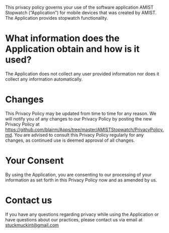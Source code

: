 This privacy policy governs your use of the software application AMIST Stopwatch (“Application”) for mobile devices that was created by AMIST. The Application provides stopwatch functionality.

# What information does the Application obtain and how is it used?

The Application does not collect any user provided information nor does it collect any information automatically.

# Changes

This Privacy Policy may be updated from time to time for any reason. We will notify you of any changes to our Privacy Policy by posting the new Privacy Policy at https://github.com/blairm/Apps/tree/master/AMISTStopwatch/PrivacyPolicy.md. You are advised to consult this Privacy Policy regularly for any changes, as continued use is deemed approval of all changes.

# Your Consent

By using the Application, you are consenting to our processing of your information as set forth in this Privacy Policy now and as amended by us.

# Contact us

If you have any questions regarding privacy while using the Application or have questions about our practices, please contact us via email at stuckmuckint@gmail.com